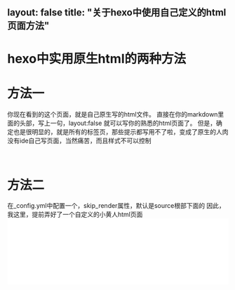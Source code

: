 layout: false
title: "关于hexo中使用自己定义的html页面方法"
---
<html>
<head>
    <meta charset="UTF-8" />
    <title>hexo中实用原生html的两种方法</title>
</head>
<body>
<h1>hexo中实用原生html的两种方法</h1>
<h1>方法一</h1>
<p>
你现在看到的这个页面，就是自己原生写的html文件。
直接在你的markdown里面的头部，写上一句，layout:false
就可以写你的熟悉的html页面了。
但是，确定也是很明显的，就是所有的标签页，那些提示都写用不了啦，变成了原生的人肉
没有ide自己写页面，当然痛苦，而且样式不可以控制
</p>
<br>
 
 
<h1>方法二</h1>
<p>在_config.yml中配置一个，skip_render属性，默认是source根部下面的
因此，我这里，提前弄好了一个自定义的小黄人html页面

<iframe   width="100%" onload="this.height=window.getComputedStyle(this).width;" frameborder="0" src="/origin/test.html"></iframe>
</p>
<br>
</body>
</html>